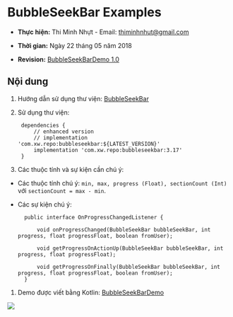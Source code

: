 # BubbleSeekBar Examples

* **Thực hiện:** Thi Minh Nhựt - Email: thiminhnhut@gmail.com

* **Thời gian:** Ngày 22 tháng 05 năm 2018

* **Revision:** [BubbleSeekBarDemo 1.0](https://github.com/thiminhnhut/BubbleSeekBarExamples/tree/master/BubbleSeekBarDemo)

## Nội dung

1. Hướng dẫn sử dụng thư viện: [BubbleSeekBar](https://github.com/woxingxiao/BubbleSeekBar)

1. Sử dụng thư viện:

        dependencies {
            // enhanced version
            // implementation 'com.xw.repo:bubbleseekbar:${LATEST_VERSION}'
            implementation 'com.xw.repo:bubbleseekbar:3.17'
        }

1. Các thuộc tính và sự kiện cần chú ý:

* Các thuộc tính chú ý: `min, max, progress (Float), sectionCount (Int)` với `sectionCount = max - min`.

* Các sự kiện chú ý:

        public interface OnProgressChangedListener {

            void onProgressChanged(BubbleSeekBar bubbleSeekBar, int progress, float progressFloat, boolean fromUser);

            void getProgressOnActionUp(BubbleSeekBar bubbleSeekBar, int progress, float progressFloat);

            void getProgressOnFinally(BubbleSeekBar bubbleSeekBar, int progress, float progressFloat, boolean fromUser);
        }

1. Demo được viết bằng Kotlin: [BubbleSeekBarDemo](https://github.com/thiminhnhut/BubbleSeekBarExamples/tree/master/BubbleSeekBarDemo)

![](https://github.com/thiminhnhut/BubbleSeekBarExamples/tree/master/BubbleSeekBarDemo/Demo.png)
